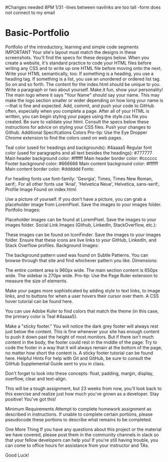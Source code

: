 #Changes needed 8PM 1/31
    -lines between navlinks are too tall
    -form does not connect to my email
    

# Basic-Portfolio
Portfolio of the introductory, learning and simple code segments
IMPORTANT Your site's layout must match the designs in these screenshots. You'll find the specs for these designs below.
When you create a website, it's standard practice to code your HTML files before writing any CSS and to write up one HTML file before moving onto the next. Write your HTML semantically, too:
If something is a heading, you use a heading tag.
If something is a list, you use an unordered or ordered list tag.
So on and so forth.
The content for the index.html should be unique to you.
Write a paragraph or two about yourself. Make it fun, show your personality!
The main logo where it says "Your Name" should say your name. This may make the logo section smaller or wider depending on how long your name is—that is fine and expected.
Add, commit, and push your code to GitHub often, especially when you complete a page.
After all of your HTML is written, you can begin styling your pages using the style.css file you created.
Be sure to validate your html.
Consult the specs below these instructions for advice on styling your CSS files.
Push your changes to Github.
Additional Specifcations
Colors Pro-tip: Use the Eye Dropper Chrome extension to find the colors used on web pages.

Teal color (used for headings and backgrounds): #4aaaa5
Regular font color (used for paragraphs and all text besides the headings): #777777
Main header background color: #ffffff
Main header border color: #cccccc
Footer background color: #666666
Main content background color: #ffffff
Main content border color: #dddddd
Fonts:

For heading fonts use font-family: 'Georgia', Times, Times New Roman, serif;.
For all other fonts use 'Arial', 'Helvetica Neue', Helvetica, sans-serif;.
Profile Image Found on index.html:

Use a picture of yourself.
If you don't have a picture, you can grab a placeholder image from LoremPixel. Save the images to your images folder.
Portfolio Images:

Placeholder images can be found at LoremPixel.
Save the images to your images folder.
Social Link Images (Github, LinkedIn, StackOverflow, etc.):

These images can be found on IconFinder.
Save the images to your images folder.
Ensure that these icons are live links to your GitHub, LinkedIn, and Stack Overflow profiles.
Background Images:

The background pattern used was found on Subtle Patterns. You can browse through that site and find whichever pattern you like.
Dimensions:

The entire content area is 960px wide.
The main section content is 650px wide.
The sidebar is 270px wide.
Pro-tip: Use the Page Ruler extension to measure the size of elements.

Make your pages more sophisticated by adding style to text links, to image links, and to buttons for when a user hovers their cursor over them. A CSS hover tutorial can be found here.

You can use Adobe Kuler to find colors that match the theme (in this case, the primary color is Teal #4aaaa5).

Make a "sticky footer." You will notice the dark grey footer will always rest just below the content. This is fine whenever your site has enough content to push it down past the height of most monitors. But if there isn't much content in the body, the footer could rest in the middle of the page:
Try to code the footer in a way that it will always remain at the bottom of the page, no matter how short the content is. A sticky footer tutorial can be found here.
Helpful Hints
For help with Git and GitHub, be sure to consult the GitHub Supplemental Guide sent to you in class.

Don't forget to look into these concepts: float, padding, margin, display, overflow, clear and text-align.

This will be a tough assignment, but 23 weeks from now, you'll look back to this exercise and realize just how much you've grown as a developer. Stay positive! You've got this!

Minimum Requirements
Attempt to complete homework assignment as described in instructions. If unable to complete certain portions, please pseudocode these portions to describe what remains to be completed.

One More Thing
If you have any questions about this project or the material we have covered, please post them in the community channels in slack so that your fellow developers can help you! If you're still having trouble, you can come to office hours for assistance from your instructor and TAs.

Good Luck!